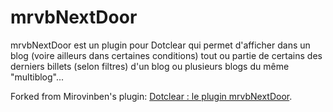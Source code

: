 # mrvbNextDoor
 
mrvbNextDoor est un plugin pour Dotclear qui permet d'afficher dans un blog (voire ailleurs dans certaines conditions) tout ou partie de certains des derniers billets (selon filtres) d'un blog ou plusieurs blogs du même "multiblog"...

Forked from Mirovinben's plugin: [Dotclear : le plugin mrvbNextDoor](https://www.mirovinben.fr/blog/index.php?post/id2656).
